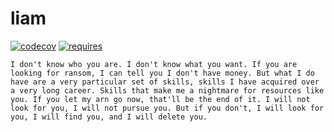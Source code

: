 # liam
[![codecov](https://codecov.io/gh/racker/liam/branch/master/graph/badge.svg)](https://codecov.io/gh/racker/liam) [![requires](https://requires.io/github/racker/liam/requirements.svg?branch=master)](https://requires.io/github/celery/celery/requirements.svg?branch=master)

```I don't know who you are. I don't know what you want. If you are looking for ransom, I can tell you I don't have money. But what I do have are a very particular set of skills, skills I have acquired over a very long career. Skills that make me a nightmare for resources like you. If you let my arn go now, that'll be the end of it. I will not look for you, I will not pursue you. But if you don't, I will look for you, I will find you, and I will delete you.```